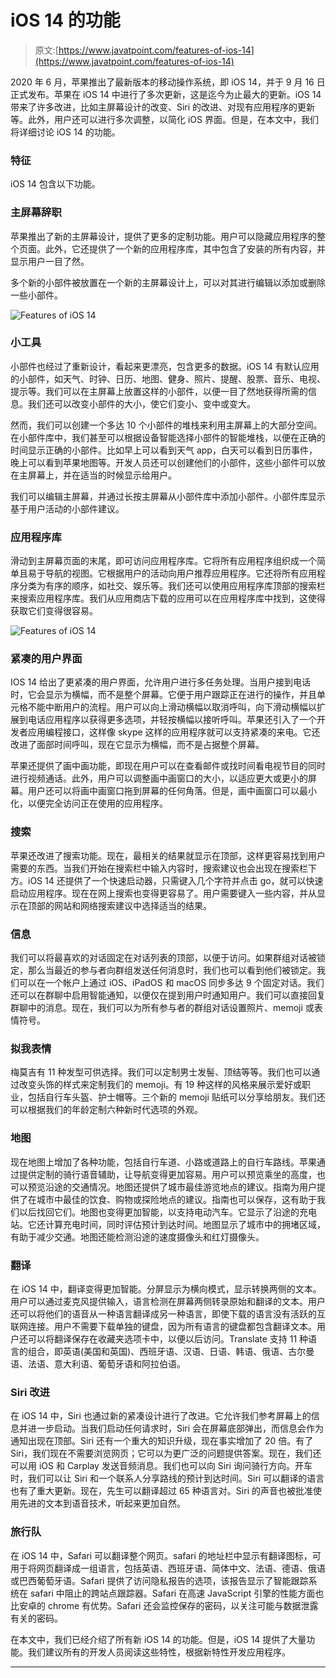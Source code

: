 # iOS 14 的功能

> 原文:[https://www.javatpoint.com/features-of-ios-14](https://www.javatpoint.com/features-of-ios-14)

2020 年 6 月，苹果推出了最新版本的移动操作系统，即 iOS 14，并于 9 月 16 日正式发布。苹果在 iOS 14 中进行了多次更新，这是迄今为止最大的更新。iOS 14 带来了许多改进，比如主屏幕设计的改变、Siri 的改进、对现有应用程序的更新等。此外，用户还可以进行多次调整，以简化 iOS 界面。但是，在本文中，我们将详细讨论 iOS 14 的功能。

### 特征

iOS 14 包含以下功能。

### 主屏幕辞职

苹果推出了新的主屏幕设计，提供了更多的定制功能。用户可以隐藏应用程序的整个页面。此外，它还提供了一个新的应用程序库，其中包含了安装的所有内容，并显示用户一目了然。

多个新的小部件被放置在一个新的主屏幕设计上，可以对其进行编辑以添加或删除一些小部件。

![Features of iOS 14](../Images/887eb0eed9371e1263b22cb5cfd5d9f7.png)

### 小工具

小部件也经过了重新设计，看起来更漂亮，包含更多的数据。iOS 14 有默认应用的小部件，如天气、时钟、日历、地图、健身、照片、提醒、股票、音乐、电视、提示等。我们可以在主屏幕上放置这样的小部件，以便一目了然地获得所需的信息。我们还可以改变小部件的大小，使它们变小、变中或变大。

然而，我们可以创建一个多达 10 个小部件的堆栈来利用主屏幕上的大部分空间。在小部件库中，我们甚至可以根据设备智能选择小部件的智能堆栈，以便在正确的时间显示正确的小部件。比如早上可以看到天气 app，白天可以看到日历事件，晚上可以看到苹果地图等。开发人员还可以创建他们的小部件，这些小部件可以放在主屏幕上，并在适当的时候显示给用户。

我们可以编辑主屏幕，并通过长按主屏幕从小部件库中添加小部件。小部件库显示基于用户活动的小部件建议。

### 应用程序库

滑动到主屏幕页面的末尾，即可访问应用程序库。它将所有应用程序组织成一个简单且易于导航的视图。它根据用户的活动向用户推荐应用程序。它还将所有应用程序分类为有序的顺序，如社交、娱乐等。我们还可以使用应用程序库顶部的搜索栏来搜索应用程序库。我们从应用商店下载的应用可以在应用程序库中找到，这使得获取它们变得很容易。

![Features of iOS 14](../Images/12e86ecd69cdb9b2be614d8fd236777b.png)

### 紧凑的用户界面

IOS 14 给出了更紧凑的用户界面，允许用户进行多任务处理。当用户接到电话时，它会显示为横幅，而不是整个屏幕。它便于用户跟踪正在进行的操作，并且单元格不能中断用户的流程。用户可以向上滑动横幅以取消呼叫，向下滑动横幅以扩展到电话应用程序以获得更多选项，并轻按横幅以接听呼叫。苹果还引入了一个开发者应用编程接口，这样像 skype 这样的应用程序就可以支持紧凑的来电。它还改进了面部时间呼叫，现在它显示为横幅，而不是占据整个屏幕。

苹果还提供了画中画功能，即现在用户可以在查看邮件或找时间看电视节目的同时进行视频通话。此外，用户可以调整画中画窗口的大小，以适应更大或更小的屏幕。用户还可以将画中画窗口拖到屏幕的任何角落。但是，画中画窗口可以最小化，以便完全访问正在使用的应用程序。

### 搜索

苹果还改进了搜索功能。现在，最相关的结果就显示在顶部，这样更容易找到用户需要的东西。当我们开始在搜索栏中输入内容时，搜索建议也会出现在搜索栏下方。iOS 14 还提供了一个快速启动器，只需键入几个字符并点击 go，就可以快速启动应用程序。现在在网上搜索也变得更容易了。用户需要键入一些内容，并从显示在顶部的网站和网络搜索建议中选择适当的结果。

### 信息

我们可以将最喜欢的对话固定在对话列表的顶部，以便于访问。如果群组对话被锁定，那么当最近的参与者向群组发送任何消息时，我们也可以看到他们被锁定。我们可以在一个帐户上通过 iOS、iPadOS 和 macOS 同步多达 9 个固定对话。我们还可以在群聊中启用智能通知，以便仅在提到用户时通知用户。我们可以直接回复群聊中的消息。现在，我们可以为所有参与者的群组对话设置照片、memoji 或表情符号。

### 拟我表情

梅莫吉有 11 种发型可供选择。我们可以定制男士发髻、顶结等等。我们也可以通过改变头饰的样式来定制我们的 memoji。有 19 种这样的风格来展示爱好或职业，包括自行车头盔、护士帽等。三个新的 memoji 贴纸可以分享给朋友。我们还可以根据我们的年龄定制六种新时代选项的外观。

### 地图

现在地图上增加了各种功能，包括自行车道、小路或道路上的自行车路线。苹果通过提供定制的骑行语音辅助，让导航变得更加容易。用户可以预览乘坐的高度，也可以预览沿途的交通情况。地图还提供了城市最佳游览地点的建议。指南为用户提供了在城市中最佳的饮食、购物或探险地点的建议。指南也可以保存，这有助于我们以后找回它们。地图也变得更加智能，以支持电动汽车。它显示了沿途的充电站。它还计算充电时间，同时评估预计到达时间。地图显示了城市中的拥堵区域，有助于减少交通。地图还能检测沿途的速度摄像头和红灯摄像头。

### 翻译

在 iOS 14 中，翻译变得更加智能。分屏显示为横向模式，显示转换两侧的文本。用户可以通过麦克风提供输入，语言检测在屏幕两侧转录原始和翻译的文本。用户还可以将他们的语音从一种语言翻译成另一种语言，即使下载的语言没有活跃的互联网连接。用户不需要下载单独的键盘，因为所有语言的键盘都包含翻译文本。用户还可以将翻译保存在收藏夹选项卡中，以便以后访问。Translate 支持 11 种语言的组合，即英语(美国和英国)、西班牙语、汉语、日语、韩语、俄语、古尔曼语、法语、意大利语、葡萄牙语和阿拉伯语。

### Siri 改进

在 iOS 14 中，Siri 也通过新的紧凑设计进行了改进。它允许我们参考屏幕上的信息并进一步启动。当我们启动任何请求时，Siri 会在屏幕底部弹出，而信息会作为通知出现在顶部。Siri 还有一个重大的知识升级，现在事实增加了 20 倍。有了 Siri，我们现在不需要浏览网页；它可以为更广泛的问题提供答案。现在，我们还可以用 iOS 和 Carplay 发送音频消息。我们也可以向 Siri 询问骑行方向。开车时，我们可以让 Siri 和一个联系人分享路线的预计到达时间。Siri 可以翻译的语言也有了重大更新。现在，先生可以翻译超过 65 种语言对。Siri 的声音也被批准使用先进的文本到语音技术，听起来更加自然。

### 旅行队

在 iOS 14 中，Safari 可以翻译整个网页。safari 的地址栏中显示有翻译图标，可用于将网页翻译成一组语言，包括英语、西班牙语、简体中文、法语、德语、俄语或巴西葡萄牙语。Safari 提供了访问隐私报告的选项，该报告显示了智能跟踪系统在 safari 中阻止的跨站点跟踪器。Safari 在高速 JavaScript 引擎的性能方面也比安卓的 chrome 有优势。Safari 还会监控保存的密码，以关注可能与数据泄露有关的密码。

在本文中，我们已经介绍了所有新 iOS 14 的功能。但是，iOS 14 提供了大量功能。我们建议所有的开发人员阅读这些特性，根据新特性开发应用程序。

* * *